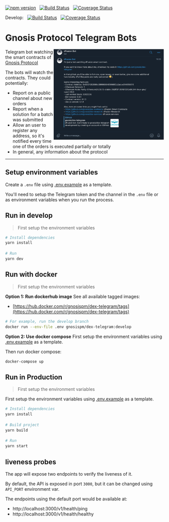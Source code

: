 [![npm version](https://img.shields.io/npm/v/@gnosis.pm/dex-telegram.svg?style=flat)](https://npmjs.org/package/@gnosis.pm/dex-telegram 'View this project on npm')
&nbsp;
[![Build Status](https://travis-ci.org/gnosis/dex-telegram.svg?branch=develop)](https://travis-ci.org/gnosis/dex-telegram)
&nbsp;
[![Coverage Status](https://coveralls.io/repos/github/gnosis/dex-telegram/badge.svg?branch=master)](https://coveralls.io/github/gnosis/dex-telegram?branch=master)

Develop:
&nbsp;
[![Build Status](https://travis-ci.org/gnosis/dex-telegram.svg?branch=develop)](https://travis-ci.org/gnosis/dex-telegram)
&nbsp;
[![Coverage Status](https://coveralls.io/repos/github/gnosis/dex-telegram/badge.svg?branch=develop)](https://coveralls.io/github/gnosis/dex-telegram?branch=develop)

# Gnosis Protocol Telegram Bots
<img align="right" width="350" src="./docs/screenshot.png">

Telegram bot watching the smart contracts of [Gnosis Protocol](https://github.com/gnosis/dex-contracts)

The bots will watch the contracts. They could potentially:
* Report on a public channel about new orders
* Report when a solution for a batch was submitted
* Allow an user to register any address, so it's notified every time one of the orders is executed partially or totally
* In general, any information about the protocol

---

## Setup environment variables

Create a `.env` file using [.env.example](.env.example) as a template.

You'll need to setup the Telegram token and the channel in the `.env` file or as environment variables when you run the process.

## Run in develop

> First setup the environment variables

```bash
# Install dependencies
yarn install

# Run
yarn dev
```

## Run with docker

> First setup the environment variables

**Option 1: Run dockerhub image**
See all available tagged images:

- [https://hub.docker.com/r/gnosispm/dex-telegram/tags](https://hub.docker.com/r/gnosispm/dex-telegram/tags)

```bash
# For example, run the develop branch
docker run --env-file .env gnosispm/dex-telegram:develop
```

**Option 2: Use docker compose**
First setup the environment variables using [.env.example](.env.example) as a template.

Then run docker compose:

```bash
docker-compose up
```

## Run in Production

> First setup the environment variables

First setup the environment variables using [.env.example](.env.example) as a template.

```bash
# Install dependencies
yarn install

# Build project
yarn build

# Run
yarn start
```

## liveness probes

The app will expose two endpoints to verify the liveness of it.

By default, the API is exposed in port `3000`, but it can be changed using `API_PORT` environment var.

The endpoints using the default port would be available at:

- http://localhost:3000/v1/health/ping
- http://localhost:3000/v1/health/healthy
